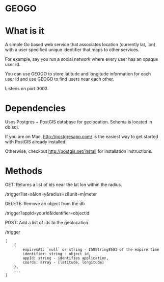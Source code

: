 GEOGO
=====

What is it
==========
A simple Go based web service that associates location (currently lat, lon)
with a user specified unique identifier that maps to other services.

For example, say you run a social network where every user has an opaque user id.

You can use GEOGO to store latitude and longitude information for each user id and use GEOGO to find users
near each other.

Listens on port 3003.

Dependencies
============
Uses Postgres + PostGIS database for geolocation. Schema is located in db.sql.

If you are on Mac, http://postgresapp.com/ is the easiest way to get started with PostGIS already installed.

Otherwise, checkout http://postgis.net/install for installation instructions.

Methods
=====
GET: Returns a list of ids near the lat lon within the radius.

/trigger?lat=x&lon=y&radius=z&unit=m|meter

DELETE: Remove an object from the db

/trigger?appId=yourId&identifier=objectId

POST: Add a list of ids to the geolocation

/trigger

    [
        {
            expiresAt: `null` or string - ISOString8601 of the expire time
            identifier: string - object id,
            appId: string - identifies application,
            coords: array - [latitude, longitude]
        },
        ...
    ]
